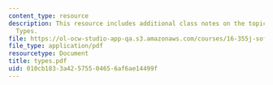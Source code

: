 ```yaml
---
content_type: resource
description: This resource includes additional class notes on the topic - Personality
  Types.
file: https://ol-ocw-studio-app-qa.s3.amazonaws.com/courses/16-355j-software-engineering-concepts-fall-2005/010cb1833a42575504656af6ae14499f_types.pdf
file_type: application/pdf
resourcetype: Document
title: types.pdf
uid: 010cb183-3a42-5755-0465-6af6ae14499f
---
```


